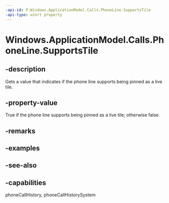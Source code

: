 ```yaml
---
-api-id: P:Windows.ApplicationModel.Calls.PhoneLine.SupportsTile
-api-type: winrt property
---
```


<!-- Property syntax
public bool SupportsTile { get; }
-->

# Windows.ApplicationModel.Calls.PhoneLine.SupportsTile

## -description
Gets a value that indicates if the phone line supports being pinned as a live tile.

## -property-value
True if the phone line supports being pinned as a live tile; otherwise false.

## -remarks

## -examples

## -see-also

## -capabilities
phoneCallHistory, phoneCallHistorySystem
